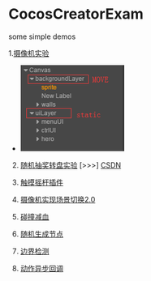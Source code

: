 # CocosCreatorExam
some simple demos

1.[摄像机实验](https://saber2pr.github.io/MyWeb/build/CameraIdea/build/web-mobile)
  * ![loadingImage](https://github.com/Saber2pr/MyWeb/blob/master/resource/CameraIdea.png)
2. [随机抽奖转盘实验](https://saber2pr.github.io/MyWeb/build/RandPlat/build/web-mobile) [>>>] [CSDN](https://blog.csdn.net/u011607490/article/details/82701325)

3. [触摸摇杆插件](https://github.com/Saber2pr/ccc-bullet)

4. [摄像机实现场景切换2.0](https://saber2pr.github.io/MyWeb/build/CameraManager/build/web-mobile)

5. [碰撞减血](https://saber2pr.github.io/MyWeb/build/collisionBar/build/web-mobile)

6. [随机生成节点](https://saber2pr.github.io/MyWeb/build/randCreate/build/web-mobile)

7. [边界检测](https://saber2pr.github.io/MyWeb/build/EdgeJudge/)

8. [动作异步回调](https://saber2pr.github.io/MyWeb/build/AsyncAction/build/web-mobile)

